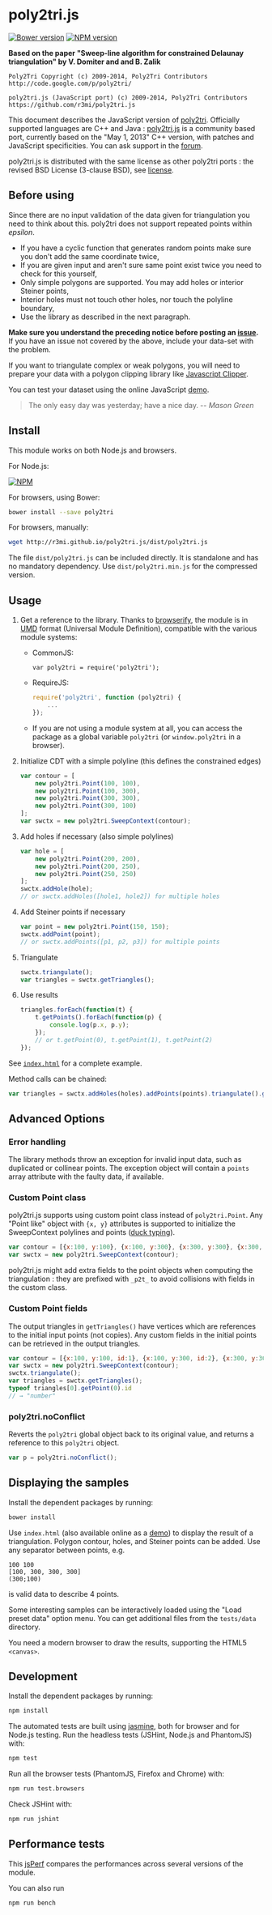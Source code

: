 poly2tri.js
===========

[![Bower version](https://badge.fury.io/bo/poly2tri.svg)](http://badge.fury.io/bo/poly2tri)
[![NPM version](https://badge.fury.io/js/poly2tri.svg)](http://badge.fury.io/js/poly2tri)

**Based on the paper "Sweep-line algorithm for constrained Delaunay triangulation" by V. Domiter and and B. Zalik**

    Poly2Tri Copyright (c) 2009-2014, Poly2Tri Contributors
    http://code.google.com/p/poly2tri/

    poly2tri.js (JavaScript port) (c) 2009-2014, Poly2Tri Contributors
    https://github.com/r3mi/poly2tri.js

[poly2tri]: http://code.google.com/p/poly2tri/
[poly2tri.js]: https://github.com/r3mi/poly2tri.js
[demo]: http://r3mi.github.io/poly2tri.js
[forum]: https://groups.google.com/forum/?fromgroups#!forum/poly2tri
[issue]: https://code.google.com/p/poly2tri/issues/list
[license]: LICENSE.txt
[jsPerf]: http://jsperf.com/poly2tri/3


This document describes the JavaScript version of [poly2tri]. 
Officially supported languages are C++ and Java :
[poly2tri.js] is a community based port, currently based on 
the "May 1, 2013" C++ version, with patches and JavaScript specificities.
You can ask support in the [forum].


poly2tri.js is distributed with the same license as other poly2tri ports : 
the revised BSD License (3-clause BSD), see [license].


Before using
------------

Since there are no input validation of the data given for triangulation you need to think about this. 
poly2tri does not support repeated points within _epsilon_.

* If you have a cyclic function that generates random points make sure you
  don't  add the same coordinate twice,
* If you are given input and aren't sure same point exist twice you need to 
  check for this yourself,
* Only simple polygons are supported. You may add holes or interior Steiner
  points,
* Interior holes must not touch other holes, nor touch the polyline boundary,
* Use the library as described in the next paragraph.
 
**Make sure you understand the preceding notice before posting an [issue].**
If you have  an issue not covered by the above, include your data-set with the problem.

If you want to triangulate complex or weak polygons, you will need to prepare 
your data with a polygon clipping library like 
[Javascript Clipper](http://sourceforge.net/projects/jsclipper).

You can test your dataset using the online JavaScript [demo].

> The only easy day was yesterday; have a nice day. 
> -- <cite>Mason Green</cite>


Install
-------

This module works on both Node.js and browsers.

For Node.js:

[![NPM](https://nodei.co/npm/poly2tri.png?compact=true)](https://nodei.co/npm/poly2tri/)

For browsers, using Bower:
```sh
bower install --save poly2tri
```

For browsers, manually:
```sh
wget http://r3mi.github.io/poly2tri.js/dist/poly2tri.js
```
The file `dist/poly2tri.js` can be included directly.
It is standalone and has no mandatory dependency.
Use `dist/poly2tri.min.js` for the compressed version.


Usage
-----

1. Get a reference to the library.
   Thanks to [browserify](http://browserify.org/), the module is in 
   [UMD](https://github.com/umdjs/umd) format (Universal Module Definition), 
   compatible with the various module systems:
    - CommonJS:

        ```node
        var poly2tri = require('poly2tri');
        ```
    - RequireJS:

        ```js
        require('poly2tri', function (poly2tri) {
            ...
        });
        ```
    - If you are not using a module system at all, you can access the package
      as a global variable `poly2tri` (or `window.poly2tri` in a browser).

2. Initialize CDT with a simple polyline 
   (this defines the constrained edges)

    ```js
    var contour = [
        new poly2tri.Point(100, 100),
        new poly2tri.Point(100, 300),
        new poly2tri.Point(300, 300),
        new poly2tri.Point(300, 100)
    ];
    var swctx = new poly2tri.SweepContext(contour);
    ```

3. Add holes if necessary (also simple polylines)

    ```js
    var hole = [
        new poly2tri.Point(200, 200),
        new poly2tri.Point(200, 250),
        new poly2tri.Point(250, 250)
    ];
    swctx.addHole(hole);
    // or swctx.addHoles([hole1, hole2]) for multiple holes
    ```

4. Add Steiner points if necessary
    ```js
    var point = new poly2tri.Point(150, 150);
    swctx.addPoint(point);
    // or swctx.addPoints([p1, p2, p3]) for multiple points
    ```

5. Triangulate

    ```js
    swctx.triangulate();
    var triangles = swctx.getTriangles();
    ```

6. Use results

    ```js
    triangles.forEach(function(t) {
        t.getPoints().forEach(function(p) {
            console.log(p.x, p.y);
        });
        // or t.getPoint(0), t.getPoint(1), t.getPoint(2)
    });
    ```

See [`index.html`](index.html) for a complete example.

Method calls can be chained:
    
```js
var triangles = swctx.addHoles(holes).addPoints(points).triangulate().getTriangles();
```

Advanced Options
----------------

### Error handling

The library methods throw an exception for invalid input data,
such as duplicated or collinear points.
The exception object will contain a `points` array attribute with the
faulty data, if available.


### Custom Point class

poly2tri.js supports using custom point class instead of `poly2tri.Point`.
Any "Point like" object with `{x, y}` attributes is supported 
to initialize the SweepContext polylines and points
([duck typing](http://en.wikipedia.org/wiki/Duck_typing)).

```js
var contour = [{x:100, y:100}, {x:100, y:300}, {x:300, y:300}, {x:300, y:100}];
var swctx = new poly2tri.SweepContext(contour);
```

poly2tri.js might add extra fields to the point objects when computing the
triangulation : they are prefixed with `_p2t_` to avoid collisions 
with fields in the custom class.


### Custom Point fields

The output triangles in `getTriangles()` have vertices which are references
to the initial input points (not copies). Any custom fields in the
initial points can be retrieved in the output triangles.

```js
var contour = [{x:100, y:100, id:1}, {x:100, y:300, id:2}, {x:300, y:300, id:3}];
var swctx = new poly2tri.SweepContext(contour);
swctx.triangulate();
var triangles = swctx.getTriangles();
typeof triangles[0].getPoint(0).id
// → "number"
```

### poly2tri.noConflict

Reverts the `poly2tri` global object back to its original value, 
and returns a reference to this `poly2tri` object.

```js
var p = poly2tri.noConflict();
```


Displaying the samples
----------------------

Install the dependent packages by running:
```sh
bower install
```

Use `index.html` (also available online as a [demo]) to display the result of a triangulation.
Polygon contour, holes, and Steiner points can be added.
Use any separator between points, e.g.
```
100 100
[100, 300, 300, 300]
(300;100)
```
is valid data to describe 4 points.

Some interesting samples can be interactively loaded 
using the "Load preset data" option menu.
You can get additional files from the `tests/data` directory.

You need a modern browser to draw the results, supporting the HTML5 `<canvas>`.


Development
-----------

Install the dependent packages by running:
```sh
npm install
```

The automated tests are built using [jasmine](http://pivotal.github.com/jasmine/),
both for browser and for Node.js testing.
Run the headless tests (JSHint, Node.js and PhantomJS) with:
```sh
npm test
```
Run all the browser tests (PhantomJS, Firefox and Chrome) with:
```sh
npm run test.browsers
```
Check JSHint with:
```sh
npm run jshint
```


Performance tests
-----------------

This [jsPerf] compares the performances across several versions of the module.

You can also run
```sh
npm run bench
```
